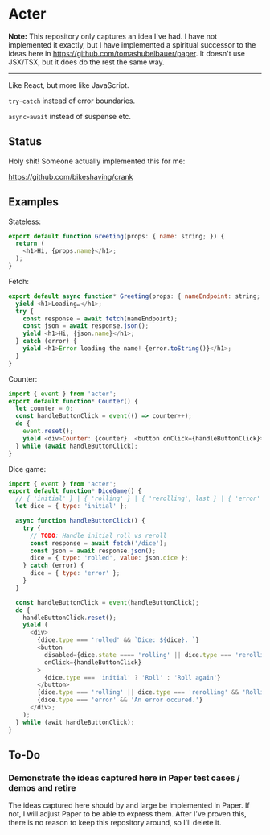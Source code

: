 # Acter

**Note:** This repository only captures an idea I've had. I have not implemented
it exactly, but I have implemented a spiritual successor to the ideas here in
https://github.com/tomashubelbauer/paper. It doesn't use JSX/TSX, but it does do
the rest the same way.

---

Like React, but more like JavaScript.

`try`-`catch` instead of error boundaries.

`async`-`await` instead of suspense etc.

## Status

Holy shit! Someone actually implemented this for me:

https://github.com/bikeshaving/crank

## Examples

Stateless:

```js
export default function Greeting(props: { name: string; }) {
  return (
    <h1>Hi, {props.name}</h1>;
  );
}
```

Fetch:

```js
export default async function* Greeting(props: { nameEndpoint: string; }) {
  yield <h1>Loading…</h1>;
  try {
    const response = await fetch(nameEndpoint);
    const json = await response.json();
    yield <h1>Hi, {json.name}</h1>;
  } catch (error) {
    yield <h1>Error loading the name! {error.toString()}</h1>;
  }
}
```

Counter:

```js
import { event } from 'acter';
export default function* Counter() {
  let counter = 0;
  const handleButtonClick = event(() => counter++);
  do {
    event.reset();
    yield <div>Counter: {counter}. <button onClick={handleButtonClick}>Click</button></div>;
  } while (await handleButtonClick);
}
```

Dice game:

```js
import { event } from 'acter';
export default function* DiceGame() {
  // { 'initial' } | { 'rolling' } | { 'rerolling', last } | { 'error' } | { 'rolled', value }
  let dice = { type: 'initial' };

  async function handleButtonClick() {
    try {
      // TODO: Handle initial roll vs reroll
      const response = await fetch('/dice');
      const json = await response.json();
      dice = { type: 'rolled', value: json.dice };
    } catch (error) {
      dice = { type: 'error' };
    }
  }

  const handleButtonClick = event(handleButtonClick);
  do {
    handleButtonClick.reset();
    yield (
      <div>
        {dice.type === 'rolled' && `Dice: ${dice}. `}
        <button
          disabled={dice.state ==== 'rolling' || dice.type === 'rerolling'}
          onClick={handleButtonClick}
        >
          {dice.type === 'initial' ? 'Roll' : 'Roll again'}
        </button>
        {dice.type === 'rolling' || dice.type === 'rerolling' && 'Rolling…'}
        {dice.type === 'error' && 'An error occured.'}
      </div>;
    );
  } while (awit handleButtonClick);
}
```

## To-Do

### Demonstrate the ideas captured here in Paper test cases / demos and retire

The ideas captured here should by and large be implemented in Paper. If not, I
will adjust Paper to be able to express them. After I've proven this, there is
no reason to keep this repository around, so I'll delete it.
